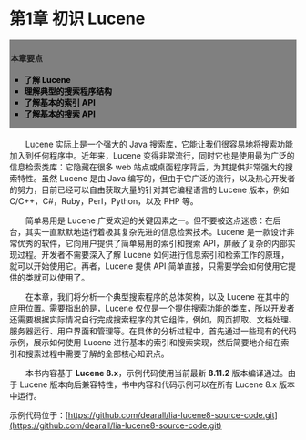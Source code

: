 # 第1章 初识 Lucene #

<div style="background-color:gray;padding:2px;">
<h4>本章要点</h4>
    <ul style="list-style-type:square">
        <li style="font-weight:bold;color:black;">了解 Lucene</li>
        <li style="font-weight:bold;color:black;">理解典型的搜索程序结构</li>
        <li style="font-weight:bold;color:black;">了解基本的索引 API</li>
        <li style="font-weight:bold;color:black;">了解基本的搜索 API</li>
    </ul>
</div>

<br/>
&emsp;&emsp;Lucene 实际上是一个强大的 Java 搜索库，它能让我们很容易地将搜索功能加入到任何程序中。近年来，Lucene 变得非常流行，同时它也是使用最为广泛的信息检索类库：它隐藏在很多 web 站点或桌面程序背后，为其提供非常强大的搜索特性。虽然 Lucene 是由 Java 编写的，但由于它广泛的流行，以及热心开发者的努力，目前已经可以自由获取大量的针对其它编程语言的 Lucene 版本，例如 C/C++，C#，Ruby，Perl，Python，以及 PHP 等。

&emsp;&emsp;简单易用是 Lucene 广受欢迎的关键因素之一。但不要被这点迷惑：在后台，其实一直默默地运行着极其复杂先进的信息检索技术。Lucene 是一款设计非常优秀的软件，它向用户提供了简单易用的索引和搜索 API，屏蔽了复杂的内部实现过程。开发者不需要深入了解 Lucene 如何进行信息索引和检索工作的原理，就可以开始使用它。再者，Lucene 提供 API 简单直接，只需要学会如何使用它提供的类就可以使用了。

&emsp;&emsp;在本章，我们将分析一个典型搜索程序的总体架构，以及 Lucene 在其中的应用位置。需要指出的是，Lucene 仅仅是一个提供搜索功能的类库，所以开发者还需要根据实际情况自行完成搜索程序的其它组件，例如，网页抓取、文档处理、服务器运行、用户界面和管理等。在具体的分析过程中，首先通过一些现有的代码示例，展示如何使用 Lucene 进行基本的索引和搜索实现，然后简要地介绍在索引和搜索过程中需要了解的全部核心知识点。

&emsp;&emsp;本书内容基于 **Lucene 8.x**，示例代码使用当前最新 **8.11.2** 版本编译通过。由于 Lucene 版本向后兼容特性，书中内容和代码示例可以在所有 Lucene 8.x 版本中运行。

示例代码位于：[https://github.com/dearall/lia-lucene8-source-code.git](https://github.com/dearall/lia-lucene8-source-code.git)












